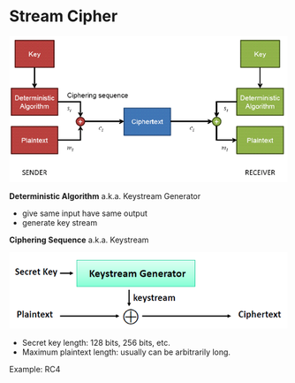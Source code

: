 # Stream Cipher

![](../.gitbook/assets/image%20%287%29.png)

**Deterministic Algorithm** a.k.a. Keystream Generator

* give same input have same output
* generate key stream



**Ciphering Sequence** a.k.a. Keystream



![](../.gitbook/assets/image%20%2818%29.png)

* Secret key length: 128 bits, 256 bits, etc. 
* Maximum plaintext length: usually can be arbitrarily long.



Example: RC4

